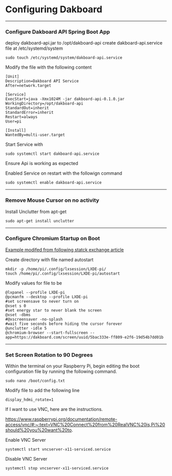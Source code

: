 # Configuring Dakboard
***
### Configure Dakboard API Spring Boot App

deploy dakboard-api.jar to /opt/dakboard-api
create dakboard-api.service file at /etc/systemd/system
```aidl
sudo touch /etc/systemd/system/dakboard-api.service
```
Modify the file with the following content
```aidl
[Unit]
Description=Dakboard API Service
After=network.target

[Service]
ExecStart=java -Xmx1024M -jar dakboard-api-0.1.0.jar
WorkingDirectory=/opt/dakboard-api
StandardOut=inherit
StandardError=inherit
Restart=always
User=pi

[Install]
WantedBy=multi-user.target
```
Start Service with 

```aidl
sudo systemctl start dakboard-api.service
```

Ensure Api is working as expected

Enabled Service on restart with the followign command
```aidl
sudo systemctl enable dakboard-api.service
```
***
### Remove Mouse Cursor on no activity

Install Unclutter from apt-get
```
sudo apt-get install unclutter
```
***
### Configure Chromium Startup on Boot
[Example modifed from following statck exchange article](https://raspberrypi.stackexchange.com/questions/40631/setting-up-a-kiosk-with-chromium/40745#40745?newreg=c9704e6834f541ffb621ede086bdccc2)

Create directory with file named autostart

```aidl
mkdir -p /home/pi/.config/lxsession/LXDE-pi/
touch /home/pi/.config/lxsession/LXDE-pi/autostart
```
Modify values for file to be 
```aidl
@lxpanel --profile LXDE-pi
@pcmanfm --desktop --profile LXDE-pi
#set screensave to never turn on
@xset s 0
#set energy star to never blank the screen
@xset -dbms
#@xscreensaver -no-splash
#wait five seconds before hiding the cursor forever
@unclutter -idle 5
@chromium-browser --start-fullscreen --app=https://dakboard.com/screen/uuid/5bac333e-ff809-e2f6-19d54b7dd01b
```
***
### Set Screen Rotation to 90 Degrees

Within the terminal on your Raspberry Pi, begin editing the boot configuration file by running the following command.

```aidl
sudo nano /boot/config.txt
```

Modify file to add the following line

```aidl
display_hdmi_rotate=1
```
If I want to use VNC, here are the instructions.

https://www.raspberrypi.org/documentation/remote-access/vnc/#:~:text=VNC%20Connect%20from%20RealVNC%20is,Pi%20should%20you%20want%20to.

Enable VNC Server
```aidl
systemctl start vncserver-x11-serviced.service
```
Disable VNC Server
```aidl
systemctl stop vncserver-x11-serviced.service
```

